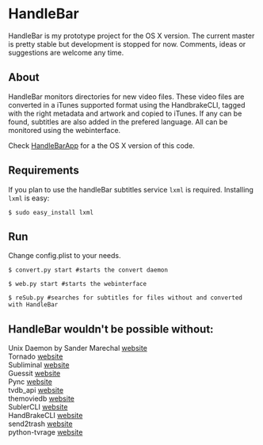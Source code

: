 # HandleBar #
HandleBar is my prototype project for the OS X version. The current master is pretty stable but development is stopped for now.
Comments, ideas or suggestions are welcome any time.

## About ##
HandleBar monitors directories for new video files. These video files are converted in a iTunes supported format using the HandbrakeCLI, tagged with the right metadata and artwork and copied to iTunes. If any can be found, subtitles are also added in the prefered language. All can be monitored using the webinterface.

Check [HandleBarApp](https://github.com/yo-han/HandleBarApp) for a the OS X version of this code.

## Requirements ##
If you plan to use the handleBar subtitles service `lxml` is required. Installing `lxml` is easy:

`$ sudo easy_install lxml`

## Run ##
Change config.plist to your needs.

`$ convert.py start #starts the convert daemon`

`$ web.py start #starts the webinterface`

`$ reSub.py #searches for subtitles for files without and converted with HandleBar`

## HandleBar wouldn't be possible without: ##
Unix Daemon by Sander Marechal [website](http://www.jejik.com/articles/2007/02/a_simple_unix_linux_daemon_in_python/)  
Tornado [website](http://www.tornadoweb.org/)  
Subliminal [website](http://subliminal.readthedocs.org/en/latest/)  
Guessit [website](https://github.com/wackou/guessit)  
Pync [website](https://github.com/setem/pync)  
tvdb_api [website](https://github.com/dbr/tvdb_api)  
themoviedb [website](https://github.com/dbr/themoviedb)  
SublerCLI [website](http://code.google.com/p/subler/)  
HandBrakeCLI [website](http://handbrake.fr/)  
send2trash [website](http://hg.hardcoded.net/send2trash/overview)  
python-tvrage [website](https://github.com/ckreutzer/python-tvrage)  


